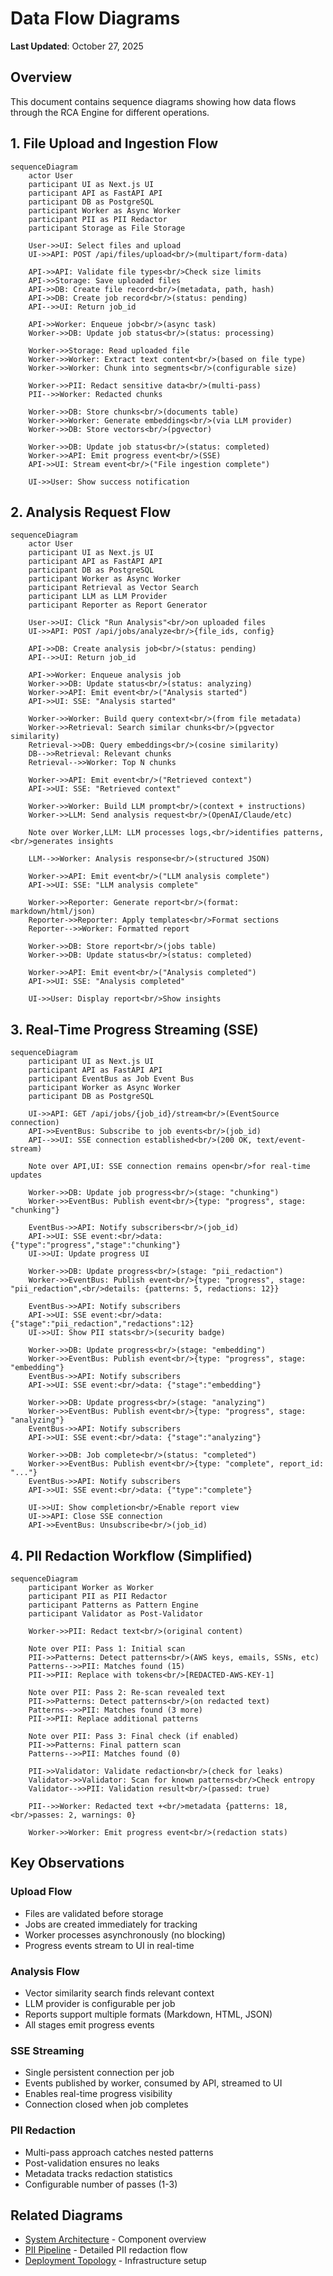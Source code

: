 # Data Flow Diagrams

**Last Updated**: October 27, 2025

## Overview

This document contains sequence diagrams showing how data flows through the RCA Engine for different operations.

## 1. File Upload and Ingestion Flow

```mermaid
sequenceDiagram
    actor User
    participant UI as Next.js UI
    participant API as FastAPI API
    participant DB as PostgreSQL
    participant Worker as Async Worker
    participant PII as PII Redactor
    participant Storage as File Storage

    User->>UI: Select files and upload
    UI->>API: POST /api/files/upload<br/>(multipart/form-data)
    
    API->>API: Validate file types<br/>Check size limits
    API->>Storage: Save uploaded files
    API->>DB: Create file record<br/>(metadata, path, hash)
    API->>DB: Create job record<br/>(status: pending)
    API-->>UI: Return job_id
    
    API->>Worker: Enqueue job<br/>(async task)
    Worker->>DB: Update job status<br/>(status: processing)
    
    Worker->>Storage: Read uploaded file
    Worker->>Worker: Extract text content<br/>(based on file type)
    Worker->>Worker: Chunk into segments<br/>(configurable size)
    
    Worker->>PII: Redact sensitive data<br/>(multi-pass)
    PII-->>Worker: Redacted chunks
    
    Worker->>DB: Store chunks<br/>(documents table)
    Worker->>Worker: Generate embeddings<br/>(via LLM provider)
    Worker->>DB: Store vectors<br/>(pgvector)
    
    Worker->>DB: Update job status<br/>(status: completed)
    Worker->>API: Emit progress event<br/>(SSE)
    API->>UI: Stream event<br/>("File ingestion complete")
    
    UI->>User: Show success notification
```

## 2. Analysis Request Flow

```mermaid
sequenceDiagram
    actor User
    participant UI as Next.js UI
    participant API as FastAPI API
    participant DB as PostgreSQL
    participant Worker as Async Worker
    participant Retrieval as Vector Search
    participant LLM as LLM Provider
    participant Reporter as Report Generator

    User->>UI: Click "Run Analysis"<br/>on uploaded files
    UI->>API: POST /api/jobs/analyze<br/>{file_ids, config}
    
    API->>DB: Create analysis job<br/>(status: pending)
    API-->>UI: Return job_id
    
    API->>Worker: Enqueue analysis job
    Worker->>DB: Update status<br/>(status: analyzing)
    Worker->>API: Emit event<br/>("Analysis started")
    API->>UI: SSE: "Analysis started"
    
    Worker->>Worker: Build query context<br/>(from file metadata)
    Worker->>Retrieval: Search similar chunks<br/>(pgvector similarity)
    Retrieval->>DB: Query embeddings<br/>(cosine similarity)
    DB-->>Retrieval: Relevant chunks
    Retrieval-->>Worker: Top N chunks
    
    Worker->>API: Emit event<br/>("Retrieved context")
    API->>UI: SSE: "Retrieved context"
    
    Worker->>Worker: Build LLM prompt<br/>(context + instructions)
    Worker->>LLM: Send analysis request<br/>(OpenAI/Claude/etc)
    
    Note over Worker,LLM: LLM processes logs,<br/>identifies patterns,<br/>generates insights
    
    LLM-->>Worker: Analysis response<br/>(structured JSON)
    
    Worker->>API: Emit event<br/>("LLM analysis complete")
    API->>UI: SSE: "LLM analysis complete"
    
    Worker->>Reporter: Generate report<br/>(format: markdown/html/json)
    Reporter->>Reporter: Apply templates<br/>Format sections
    Reporter-->>Worker: Formatted report
    
    Worker->>DB: Store report<br/>(jobs table)
    Worker->>DB: Update status<br/>(status: completed)
    
    Worker->>API: Emit event<br/>("Analysis completed")
    API->>UI: SSE: "Analysis completed"
    
    UI->>User: Display report<br/>Show insights
```

## 3. Real-Time Progress Streaming (SSE)

```mermaid
sequenceDiagram
    participant UI as Next.js UI
    participant API as FastAPI API
    participant EventBus as Job Event Bus
    participant Worker as Async Worker
    participant DB as PostgreSQL

    UI->>API: GET /api/jobs/{job_id}/stream<br/>(EventSource connection)
    API->>EventBus: Subscribe to job events<br/>(job_id)
    API-->>UI: SSE connection established<br/>(200 OK, text/event-stream)
    
    Note over API,UI: SSE connection remains open<br/>for real-time updates
    
    Worker->>DB: Update job progress<br/>(stage: "chunking")
    Worker->>EventBus: Publish event<br/>{type: "progress", stage: "chunking"}
    
    EventBus->>API: Notify subscribers<br/>(job_id)
    API->>UI: SSE event:<br/>data: {"type":"progress","stage":"chunking"}
    UI->>UI: Update progress UI
    
    Worker->>DB: Update progress<br/>(stage: "pii_redaction")
    Worker->>EventBus: Publish event<br/>{type: "progress", stage: "pii_redaction",<br/>details: {patterns: 5, redactions: 12}}
    
    EventBus->>API: Notify subscribers
    API->>UI: SSE event:<br/>data: {"stage":"pii_redaction","redactions":12}
    UI->>UI: Show PII stats<br/>(security badge)
    
    Worker->>DB: Update progress<br/>(stage: "embedding")
    Worker->>EventBus: Publish event<br/>{type: "progress", stage: "embedding"}
    EventBus->>API: Notify subscribers
    API->>UI: SSE event:<br/>data: {"stage":"embedding"}
    
    Worker->>DB: Update progress<br/>(stage: "analyzing")
    Worker->>EventBus: Publish event<br/>{type: "progress", stage: "analyzing"}
    EventBus->>API: Notify subscribers
    API->>UI: SSE event:<br/>data: {"stage":"analyzing"}
    
    Worker->>DB: Job complete<br/>(status: "completed")
    Worker->>EventBus: Publish event<br/>{type: "complete", report_id: "..."}
    EventBus->>API: Notify subscribers
    API->>UI: SSE event:<br/>data: {"type":"complete"}
    
    UI->>UI: Show completion<br/>Enable report view
    UI->>API: Close SSE connection
    API->>EventBus: Unsubscribe<br/>(job_id)
```

## 4. PII Redaction Workflow (Simplified)

```mermaid
sequenceDiagram
    participant Worker as Worker
    participant PII as PII Redactor
    participant Patterns as Pattern Engine
    participant Validator as Post-Validator

    Worker->>PII: Redact text<br/>(original content)
    
    Note over PII: Pass 1: Initial scan
    PII->>Patterns: Detect patterns<br/>(AWS keys, emails, SSNs, etc)
    Patterns-->>PII: Matches found (15)
    PII->>PII: Replace with tokens<br/>[REDACTED-AWS-KEY-1]
    
    Note over PII: Pass 2: Re-scan revealed text
    PII->>Patterns: Detect patterns<br/>(on redacted text)
    Patterns-->>PII: Matches found (3 more)
    PII->>PII: Replace additional patterns
    
    Note over PII: Pass 3: Final check (if enabled)
    PII->>Patterns: Final pattern scan
    Patterns-->>PII: Matches found (0)
    
    PII->>Validator: Validate redaction<br/>(check for leaks)
    Validator->>Validator: Scan for known patterns<br/>Check entropy
    Validator-->>PII: Validation result<br/>(passed: true)
    
    PII-->>Worker: Redacted text +<br/>metadata {patterns: 18,<br/>passes: 2, warnings: 0}
    
    Worker->>Worker: Emit progress event<br/>(redaction stats)
```

## Key Observations

### Upload Flow
- Files are validated before storage
- Jobs are created immediately for tracking
- Worker processes asynchronously (no blocking)
- Progress events stream to UI in real-time

### Analysis Flow
- Vector similarity search finds relevant context
- LLM provider is configurable per job
- Reports support multiple formats (Markdown, HTML, JSON)
- All stages emit progress events

### SSE Streaming
- Single persistent connection per job
- Events published by worker, consumed by API, streamed to UI
- Enables real-time progress visibility
- Connection closed when job completes

### PII Redaction
- Multi-pass approach catches nested patterns
- Post-validation ensures no leaks
- Metadata tracks redaction statistics
- Configurable number of passes (1-3)

## Related Diagrams

- [System Architecture](architecture.md) - Component overview
- [PII Pipeline](pii-pipeline.md) - Detailed PII redaction flow
- [Deployment Topology](deployment.md) - Infrastructure setup
